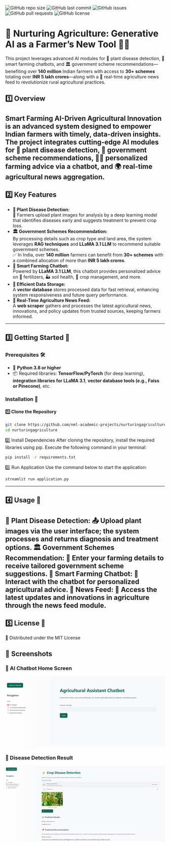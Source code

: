 ![GitHub repo size](https://img.shields.io/github/repo-size/Rushikesh-Gude/Nurturing-Agriculture-AI)
![GitHub last commit](https://img.shields.io/github/last-commit/Rushikesh-Gude/Nurturing-Agriculture-AI)
![GitHub issues](https://img.shields.io/github/issues/Rushikesh-Gude/Nurturing-Agriculture-AI)
![GitHub pull requests](https://img.shields.io/github/issues-pr/Rushikesh-Gude/Nurturing-Agriculture-AI)
![GitHub license](https://img.shields.io/github/license/Rushikesh-Gude/Nurturing-Agriculture-AI)
# 🌱 Nurturing Agriculture: Generative AI as a Farmer’s New Tool 🤖🚜
This project leverages advanced AI modules for 🌿 plant disease detection, 🤝 smart farming chatbots, and 🏛️ government scheme recommendations—benefiting over **140 million** Indian farmers with access to **30+ schemes** totaling over **INR 5 lakh crores**—along with a 📢 real-time agriculture news feed to revolutionize rural agricultural practices.
## 1️⃣ Overview  
**Smart Farming AI-Driven Agricultural Innovation** is an advanced system designed to empower Indian farmers with timely, data-driven insights. The project integrates cutting-edge AI modules for 🌾 plant disease detection, 🎯 government scheme recommendations, 🧑‍🌾 personalized farming advice via a chatbot, and 🌍 real-time agricultural news aggregation.
---
## 2️⃣ Key Features  
- **🌿 Plant Disease Detection:**  
  📸 Farmers upload plant images for analysis by a deep learning model that identifies diseases early and suggests treatment to prevent crop loss.  
- **🏛️ Government Schemes Recommendation:**  
  By processing details such as crop type and land area, the system leverages **RAG techniques** and **LLaMA 3.1 LLM** to recommend suitable government schemes.  
  ✅ In India, over **140 million** farmers can benefit from **30+ schemes** with a combined allocation of more than **INR 5 lakh crores**.
- **🤖 Smart Farming Chatbot:**  
  Powered by **LLaMA 3.1 LLM**, this chatbot provides personalized advice on 🌱 fertilizers, 🏜️ soil health, 🌾 crop management, and more.
- **💾 Efficient Data Storage:**  
  A **vector database** stores processed data for fast retrieval, enhancing system responsiveness and future query performance.
- **📰 Real-Time Agriculture News Feed:**  
  A **web scraper** gathers and processes the latest agricultural news, innovations, and policy updates from trusted sources, keeping farmers informed.
---
## 3️⃣ Getting Started 🚀  
### Prerequisites 🛠️  
- 🐍 **Python 3.8 or higher**  
- 📦 Required libraries: **TensorFlow/PyTorch** (for deep learning), **integration libraries for LLaMA 3.1**, **vector database tools (e.g., Faiss or Pinecone)**, etc.  
### Installation 🔧  
#### 1️⃣ Clone the Repository  
```bash
git clone https://github.com/nml-academic-projects/nurturingagriculture.git
cd nurturingagriculture
```
2️⃣ Install Dependencies
After cloning the repository, install the required libraries using pip. Execute the following command in your terminal:
```bash
pip install -r requirements.txt
```
3️⃣ Run Application
Use the command below to start the application:
```bash
streamlit run application.py
```
---
## 4️⃣ Usage 📌
🌿 Plant Disease Detection:
📤 Upload plant images via the user interface; the system processes and returns diagnosis and treatment options.
🏛️ Government Schemes Recommendation:
📝 Enter your farming details to receive tailored government scheme suggestions.
🤖 Smart Farming Chatbot:
💬 Interact with the chatbot for personalized agricultural advice.
📰 News Feed:
📢 Access the latest updates and innovations in agriculture through the news feed module.
--- 
## 5️⃣ License 📜
📄 Distributed under the MIT License
## 📸 Screenshots

### 🤖 AI Chatbot Home Screen
<img src="assets/screenshots/chatbot-home.png" width="600"/>

### 🌿 Disease Detection Result
<img src="assets/screenshots/disease-detection.png" width="600"/>
